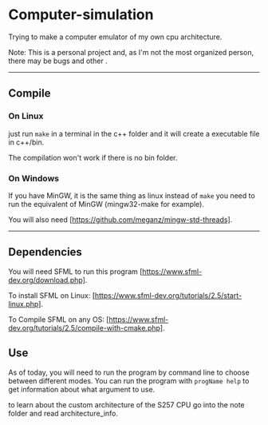 # **Computer-simulation**

Trying to make a computer emulator of my own cpu architecture.

Note: This is a personal project and, as I'm not the most organized person, there may be bugs and other .

--------------------

## Compile

### On Linux

just run `make` in a terminal in the c++ folder and it will create a executable file in c++/bin.

The compilation won't work if there is no bin folder.

### On Windows

If you have MinGW, it is the same thing as linux instead of `make` you need to run the equivalent of MinGW (mingw32-make for example).

You will also need [https://github.com/meganz/mingw-std-threads].

--------------------

## Dependencies

You will need SFML to run this program [https://www.sfml-dev.org/download.php].

To install SFML on Linux: [https://www.sfml-dev.org/tutorials/2.5/start-linux.php].

To Compile SFML on any OS: [https://www.sfml-dev.org/tutorials/2.5/compile-with-cmake.php].

## Use

As of today, you will need to run the program by command line to choose between different modes. You can run the program with `progName help` to get information about what argument to use.

to learn about the custom architecture of the S257 CPU go into the note folder and read architecture_info.
